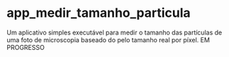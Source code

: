 # app_medir_tamanho_particula
Um aplicativo simples executável para medir o tamanho das partículas de uma foto de microscopia baseado do pelo tamanho real por píxel.
EM PROGRESSO